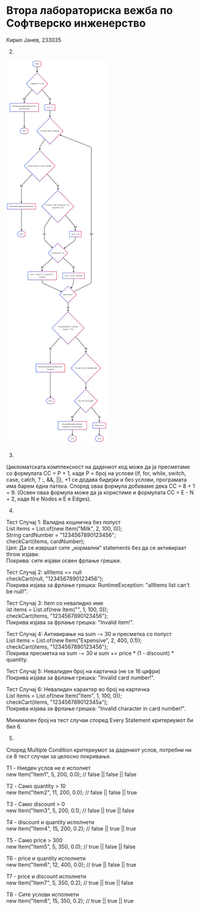# Втора лабораториска вежба по Софтверско инженерство
Кирил Јанев, 233035

2.
![CFG](CFG.png)

3.
Цикломатската комплексност на дадениот код може да ја пресметаме со формулата CC = P + 1, каде P = број на услови (if, for, while, switch, case, catch, ? :, &&, ||), +1 се додава бидејќи и без услови, програмата има барем една патека. Според оваа формула добиваме дека CC = 8 + 1 = 9. (Освен оваа формула може да ја користиме и формулата CC = E - N + 2, каде N е Nodes и Е е Edges).

4.
Тест Случај 1: Валидна кошничка без попуст  
List<Item> items = List.of(new Item("Milk", 2, 100, 0));  
String cardNumber = "1234567890123456";  
checkCart(items, cardNumber);  
Цел: Да се извршат сите „нормални“ statements без да се активираат throw изјави.  
Покрива: сите изјави освен фрлање грешки.

Тест Случај 2: allItems == null  
checkCart(null, "1234567890123456");  
Покрива изјава за фрлање грешка: RuntimeException: "allItems list can't be null!".

Тест Случај 3: Item со невалидно име  
ist<Item> items = List.of(new Item("", 1, 100, 0));  
checkCart(items, "1234567890123456");  
Покрива изјава за фрлање грешка: "Invalid item!".

Тест Случај 4: Активирање на sum -= 30 и пресметка со попуст  
List<Item> items = List.of(new Item("Expensive", 2, 400, 0.1));  
checkCart(items, "1234567890123456");  
Покрива пресметка на sum -= 30 и sum += price * (1 - discount) * quantity.

Тест Случај 5: Невалиден број на картичка (не се 16 цифри)  
Покрива изјава за фрлање грешка: "Invalid card number!".

Тест Случај 6: Невалиден карактер во број на картичка  
List<Item> items = List.of(new Item("Item", 1, 100, 0));  
checkCart(items, "123456789012345a");  
Покрива изјава за фрлање грешка: "Invalid character in card number!".

Минимален број на тест случаи според Every Statement критериумот би бил 6.

5.
Според Multiple Condition критериумот за дадениот услов, потребни ни се 8 тест случаи за целосно покривање.

T1 - Ниеден услов не е исполнет  
new Item("Item1", 5, 200, 0.0); // false || false || false

T2 - Само quantity > 10  
new Item("Item2", 11, 200, 0.0); // false || false || true

T3 - Само discount > 0  
new Item("Item3", 5, 200, 0.1); // false || true || false

T4 - discount и quantity исполнети  
new Item("Item4", 15, 200, 0.2); // false || true || true

T5 - Само price > 300  
new Item("Item5", 5, 350, 0.0); // true || false || false

T6 - price и quantity исполнети  
new Item("Item6", 12, 400, 0.0); // true || false || true

T7 - price и discount исполнети  
new Item("Item7", 5, 350, 0.2); // true || true || false

T8 - Сите услови исполнети  
new Item("Item8", 15, 350, 0.2); // true || true || true
